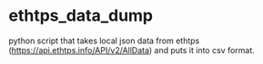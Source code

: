 # ethtps_data_dump
python script that takes local json data from ethtps (https://api.ethtps.info/API/v2/AllData) and puts it into csv format.
